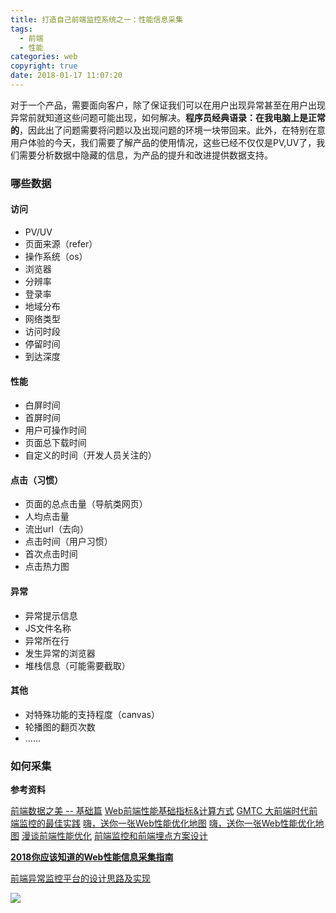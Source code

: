 ```yaml
---
title: 打造自己前端监控系统之一：性能信息采集
tags:
  - 前端
  - 性能
categories: web
copyright: true
date: 2018-01-17 11:07:20
---
```

对于一个产品，需要面向客户，除了保证我们可以在用户出现异常甚至在用户出现异常前就知道这些问题可能出现，如何解决。**程序员经典语录：在我电脑上是正常的**，因此出了问题需要将问题以及出现问题的环境一块带回来。此外，在特别在意用户体验的今天，我们需要了解产品的使用情况，这些已经不仅仅是PV,UV了，我们需要分析数据中隐藏的信息，为产品的提升和改进提供数据支持。
<!--more-->
### 哪些数据
#### 访问
* PV/UV
* 页面来源（refer）
* 操作系统（os）
* 浏览器
* 分辨率
* 登录率
* 地域分布
* 网络类型
* 访问时段
* 停留时间
* 到达深度

#### 性能
* 白屏时间
* 首屏时间
* 用户可操作时间
* 页面总下载时间
* 自定义的时间（开发人员关注的）

#### 点击（习惯）
* 页面的总点击量（导航类网页）
* 人均点击量
* 流出url（去向）
* 点击时间（用户习惯）
* 首次点击时间
* 点击热力图

#### 异常
* 异常提示信息
* JS文件名称
* 异常所在行
* 发生异常的浏览器
* 堆栈信息（可能需要截取）

#### 其他
* 对特殊功能的支持程度（canvas）
* 轮播图的翻页次数
* ......

### 如何采集


**参考资料**

[前端数据之美 -- 基础篇](http://fex.baidu.com/blog/2014/05/front_end-data/)
[Web前端性能基础指标&amp;计算方式](https://mp.weixin.qq.com/s/V3CuACB0GfQNrTFyzuH66A)
[GMTC 大前端时代前端监控的最佳实践](https://juejin.im/post/5b35921af265da598f1563cf)
[嗨，送你一张Web性能优化地图](https://mp.weixin.qq.com/s?__biz=MzUxMTcwOTM4Mg==&mid=2247483962&idx=1&sn=f9337ad983c6303811eb43d07d9f23d5&chksm=f96edb93ce195285943211e645cc683989826abdaaa8ab0b073a20761369ed04843c835c50b7#rd)
[嗨，送你一张Web性能优化地图](https://github.com/berwin/Blog/issues/23?hmsr=toutiao.io&utm_medium=toutiao.io&utm_source=toutiao.io)
[漫谈前端性能优化](https://juejin.im/post/5a4f09eef265da3e3b7a5399)
[前端监控和前端埋点方案设计](https://juejin.im/post/5b8b50ea6fb9a01a0b31a9a4?utm_medium=fe&utm_source=weixinqun)

**[2018你应该知道的Web性能信息采集指南](https://juejin.im/post/5b9214c2f265da0aeb70e36e)**

[前端异常监控平台的设计思路及实现](https://zhuanlan.zhihu.com/p/27305665)

![](http://oankigr4l.bkt.clouddn.com/wexin.png)